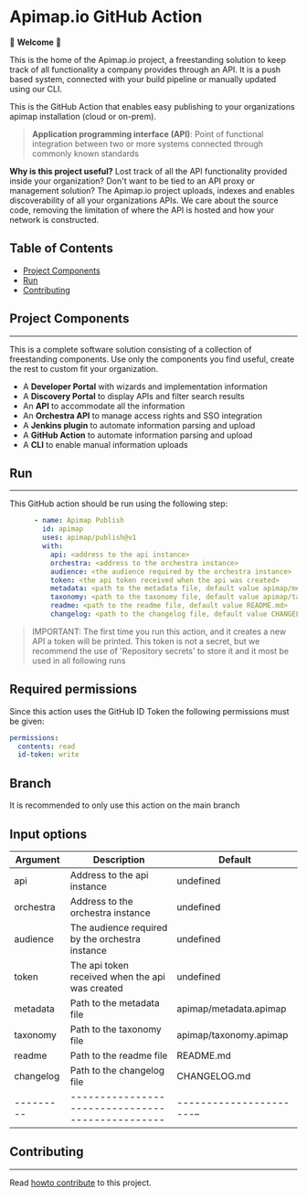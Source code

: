 Apimap.io GitHub Action
===

🎉 **Welcome** 🎉

This is the home of the Apimap.io project, a freestanding solution to keep track of all functionality a company
provides through an API. It is a push based system, connected with your build pipeline or manually updated using our CLI.

This is the GitHub Action that enables easy publishing to your organizations apimap installation (cloud or on-prem).

> **Application programming interface (API)**: Point of functional integration between two or more systems connected
> through commonly known standards

**Why is this project useful?** Lost track of all the API functionality provided inside your organization? Don't want
to be tied to an API proxy or management solution? The Apimap.io project uploads, indexes and enables discoverability of all
your organizations APIs. We care about the source code, removing the limitation of where the API is hosted and how your
network is constructed.

## Table of Contents

* [Project Components](#project-components)
* [Run](#run)
* [Contributing](#contributing)

## Project Components
___
This is a complete software solution consisting of a collection of freestanding components. Use only the components you
find useful, create the rest to custom fit your organization.

- A **Developer Portal** with wizards and implementation information
- A **Discovery Portal** to display APIs and filter search results
- An **API** to accommodate all the information
- An **Orchestra API** to manage access rights and SSO integration
- A **Jenkins plugin** to automate information parsing and upload
- A **GitHub Action** to automate information parsing and upload 
- A **CLI** to enable manual information uploads

## Run
___

This GitHub action should be run using the following step:

```yaml
      - name: Apimap Publish
        id: apimap
        uses: apimap/publish@v1
        with:
          api: <address to the api instance>
          orchestra: <address to the orchestra instance>
          audience: <the audience required by the orchestra instance>
          token: <the api token received when the api was created>
          metadata: <path to the metadata file, default value apimap/metadata.apimap>
          taxonomy: <path to the taxonomy file, default value apimap/taxonomy.apimap>
          readme: <path to the readme file, default value README.md>
          changelog: <path to the changelog file, default value CHANGELOG.md>
```

> IMPORTANT: The first time you run this action, and it creates a new API a token will be printed. This token is not a secret, but we recommend the use of 'Repository secrets' to store it and it most be used in all following runs

## Required permissions

Since this action uses the GitHub ID Token the following permissions must be given:

```yaml
permissions:
  contents: read
  id-token: write
```

## Branch

It is recommended to only use this action on the main branch

## Input options

| Argument  | Description                                     | Default                |
|-----------|-------------------------------------------------|------------------------|
| api       | Address to the api instance                     | undefined              |
| orchestra | Address to the orchestra instance               | undefined              |
| audience  | The audience required by the orchestra instance | undefined              |
| token     | The api token received when the api was created | undefined              |
| metadata  | Path to the metadata file                       | apimap/metadata.apimap |
| taxonomy  | Path to the taxonomy file                       | apimap/taxonomy.apimap |
| readme    | Path to the readme file                         | README.md              |
| changelog | Path to the changelog file                      | CHANGELOG.md           |
| --------- | ------------------------------------------------| ----------------------–|

## Contributing
___

Read [howto contribute](CONTRIBUTING.md) to this project.
